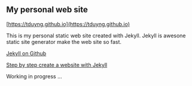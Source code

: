 ## My personal web site

[https://tduyng.github.io](https://tduyng.github.io)

This is my personal static web site created with Jekyll. Jekyll is awesone static site generator make the web site so fast.

[Jekyll on Github](https://github.com/jekyll/jekyll)

[Step by step create a website with Jekyll](https://jekyllrb.com/docs/step-by-step/01-setup/)


Working in progress ...
